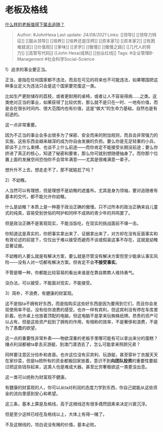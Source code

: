 # 老板及格线
[什么样的老板值得下属去追随？](https://www.zhihu.com/question/20007751/answer/2076599663)


> Author: #JohnHexa 
Last update: *24/08/2021* 
Links: [[领导]] [[领导力特征]] [[服从领导]] [[培养]] [[培养还是压榨]] [[资本家1]] [[资本家2]] [[有困难就说]] [[价值观]] [[爹味]] [[求学]] [[傲慢]] [[傲慢之路]] [[几代人的努力]] [[高管写代码]] [[John Hexa/成熟]] [[创业红线]]
Tags: #企业管理B-Management #社会科学Social-Science 
  

1）追求的事业要正当。

正当，是指在任何国家都不违法，而且在可见的将来也不可能违法，如果哪国把这种事业定义为违法只会是这个国家要完蛋这一类。

比如生产更耐储存的荔枝，或者更耐用的桌椅，或者让人不容易得病……之类。这类绝对正当的事业，如果获得了比较优势，那么就不是只在一时、一地有价值，而是会在很长时间内、很大范围内也有价值，这是“做大”的生命力基础，自然也是有前途的。

这一点非常重要。

因为不正当的事业会多出很多为了保密、安全而来的附加规则，而且会非常强力的实施，这些东西会越来越深的成为你自由发展的负担。要么你是无足轻重的小兵，即谈不上什么束缚、也谈不上什么前途——而你肯定不能接受长期没前途；要么你挤进了真正的核心，知道了秘密和要害，那么你可就别想随便抽身了。而你那个位置上面的发展空间恐怕你不会常年满意——尤其是很难满意一辈子。

想升升不上去，想走走不了，那不就尴尬了吗？

2）不幼稚。

人当然可以有理想，但是理想不是幼稚的遮羞布。尤其是身为领袖，要对追随者有基本的交代，都不能允许你幼稚。

什么是幼稚？本质上是一种基于政治正确的傲慢。只不过所本的政治正确来自儿童式的纯真，容易受到世俗的呵护和同样不成熟的青少年的共鸣罢了。

但是政治正确不是客观现实，不能当饭吃，在现实的挑战面前不堪一击。

你知道这是真实的，你把事实拿出来了、证据拿出来了，对方却在没有反面事实和有效论述的前提下，仅仅出于难以接受而避而不谈或假装这事不存在，这就是幼稚显著证据。

不幼稚的人要么就是有解决方案，要么就是尽管没有解决方案但至少能承认事实风险——没有人对一切都有解决方案。但肯定不会**不接受事实**。

不管是哪一种，你都能比较容易的看出来谁是在靠自欺欺人维持勇气。

没办法，可以接受，不能面对现实，不能接受。

3）简朴，不浪费，有健康的财富观。

这不是指ta不拥有好东西，而是指购买这些好东西是因为要用到它们，而且你会发现使用率不低，没有给你浪费的感受。也许一样有宾利，但这宾利没有停在车库里趴着。也许桌上也放着顶配的电脑，但这电脑不是拿来玩蜘蛛纸牌。昂贵的资产可以占有，但是这些资产起到了拥有的作用，有相称的效率，不是奢侈和浪费，不是为了愚蠢的欲望。

这一点的重要性非常朴素——物欲深重的老板手里哪可能有可以拿出来分的蛋糕？赚点利润都被ta拿去买游艇、到澳门潇洒去了，怎么可能拿来照顾兄弟？

同样要注意区分俭朴和吝啬。也许这位没有买宾利、玩游艇，甚至穿补丁衣服天天在家炒菜，但是ta把所有的资金都搬回家放着，意识不到**向团队投资**的重要性要超过把这些钱存起来，这类人也是难成大器。甚至比穷奢极欲这一类更没出息。

这一类可以统称为财富观不健康。

有健康的财富观的人，你可以从ta对利润的态度力学到东西，你自己就能从这些资金的流向里感到安心和希望。

这三条，基本上算是及格线，高于这根线还有很多偶然因素来决定兴衰沉浮。

但是至少这样已经在及格线以上，大体上有得一赌了。

不及这根线的，坦白说没有赌的价值，基本必败。